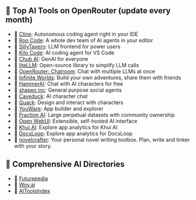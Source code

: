 ## 🌟 Top AI Tools on OpenRouter (update every month)

- 🔗 [Cline](https://cline.bot/): Autonomous coding agent right in your IDE
- 🔗 [Roo Code](https://roocode.com/): A whole dev team of AI agents in your editor
- 🔗 [SillyTavern](https://sillytavern.app/): LLM frontend for power users
- 🔗 [Kilo Code](https://kilocode.ai/): AI coding agent for VS Code
- 🔗 [Chub AI](https://chub.ai/): GenAI for everyone
- 🔗 [liteLLM](https://litellm.ai/): Open-source library to simplify LLM calls
- 🔗 [OpenRouter: Chatroom](https://openrouter.ai/chat): Chat with multiple LLMs at once
- 🔗 [Infinite Worlds](https://infiniteworlds.app/): Build your own adventures, share them with friends
- 🔗 [HammerAI](https://www.hammerai.com/): Chat with AI characters for free
- 🔗 [shapes inc](https://shapes.inc/): General purpose social agents
- 🔗 [Caveduck](https://www.caveduck.io/): AI character chat
- 🔗 [Quack](https://quack.im/): Design and interact with characters
- 🔗 [YouWare](https://www.youware.com/): App builder and explorer
- 🔗 [Fraction AI](https://dapp.fractionai.xyz/): Large perpetual datasets with community ownership
- 🔗 [Open WebUI](https://openwebui.com/): Extensible, self-hosted AI interface
- 🔗 [Khui AI](https://www.khuiai.com/): Explore app analytics for Khui AI
- 🔗 [DocsLoop](https://docsloop.com/): Explore app analytics for DocsLoop
- 🔗 [novelcrafter](https://novelcrafter.com/): Your personal novel writing toolbox. Plan, write and tinker with your story.

## 🌟 Comprehensive AI Directories
- 🔗 [Futurepedia](https://www.futurepedia.io/)
- 🔗 [Woy.ai](https://woy.ai)
- 🔗 [AIToolsIndex](https://aitoolsindex.org)
